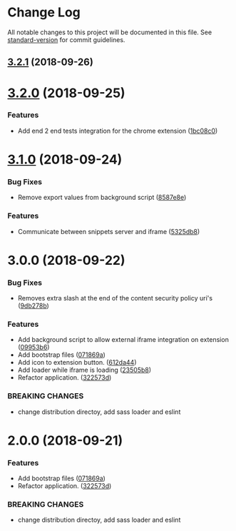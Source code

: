 # Change Log

All notable changes to this project will be documented in this file. See [standard-version](https://github.com/conventional-changelog/standard-version) for commit guidelines.

<a name="3.2.1"></a>
## [3.2.1](https://github.com/tiagoinacio/gmail-template-extension/compare/v3.2.0...v3.2.1) (2018-09-26)



<a name="3.2.0"></a>
# [3.2.0](https://github.com/tiagoinacio/gmail-template-extension/compare/v3.1.0...v3.2.0) (2018-09-25)


### Features

* Add end 2 end tests integration for the chrome extension ([1bc08c0](https://github.com/tiagoinacio/gmail-template-extension/commit/1bc08c0))



<a name="3.1.0"></a>
# [3.1.0](https://github.com/tiagoinacio/gmail-template-extension/compare/v3.0.0...v3.1.0) (2018-09-24)


### Bug Fixes

* Remove export values from background script ([8587e8e](https://github.com/tiagoinacio/gmail-template-extension/commit/8587e8e))


### Features

* Communicate between snippets server and iframe ([5325db8](https://github.com/tiagoinacio/gmail-template-extension/commit/5325db8))



<a name="3.0.0"></a>
# 3.0.0 (2018-09-22)


### Bug Fixes

* Removes extra slash at the end of the content security policy uri's ([9db278b](https://github.com/tiagoinacio/gmail-template-extension/commit/9db278b))


### Features

* Add background script to allow external iframe integration on extension ([09953b6](https://github.com/tiagoinacio/gmail-template-extension/commit/09953b6))
* Add bootstrap files ([071869a](https://github.com/tiagoinacio/gmail-template-extension/commit/071869a))
* Add icon to extension button. ([612da44](https://github.com/tiagoinacio/gmail-template-extension/commit/612da44))
* Add loader while iframe is loading ([23505b8](https://github.com/tiagoinacio/gmail-template-extension/commit/23505b8))
* Refactor application. ([322573d](https://github.com/tiagoinacio/gmail-template-extension/commit/322573d))


### BREAKING CHANGES

* change distribution directoy, add sass loader and
eslint



<a name="2.0.0"></a>
# 2.0.0 (2018-09-21)


### Features

* Add bootstrap files ([071869a](https://github.com/tiagoinacio/gmail-template-extension/commit/071869a))
* Refactor application. ([322573d](https://github.com/tiagoinacio/gmail-template-extension/commit/322573d))


### BREAKING CHANGES

* change distribution directoy, add sass loader and
eslint

